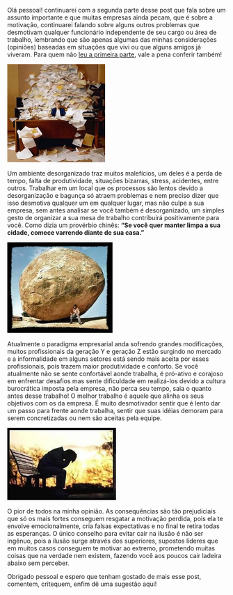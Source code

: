 Olá pessoal! continuarei com a segunda parte desse post que fala sobre um assunto importante e que muitas empresas ainda pecam, que é sobre a motivação, continuarei falando sobre alguns outros problemas que desmotivam qualquer funcionário independente de seu cargo ou área de trabalho, lembrando que são apenas algumas das minhas considerações (opiniões) baseadas em situações que vivi ou que alguns amigos já viveram. Para quem não [leu a primeira parte](../como-desmotivar-uma-pessoa-parte-1 "Como desmotivar uma pessoa - Parte 1"), vale a pena conferir também!

![Ambiente desorganizado](../images/desorganizacao.jpg)

Um ambiente desorganizado traz muitos malefícios, um deles é a perda de tempo, falta de produtividade, situações bizarras, stress, acidentes, entre outros. Trabalhar em um local que os processos são lentos devido a desorganização e bagunça só atraem problemas e nem preciso dizer que isso desmotiva qualquer um em qualquer lugar, mas não culpe a sua empresa, sem antes analisar se você também é desorganizado, um simples gesto de organizar a sua mesa de trabalho contribuirá positivamente para você. Como dizia um provérbio chinês: **“Se você quer manter limpa a sua cidade, comece varrendo diante de sua casa.”**

![Conflitos culturais](../images/conflitos-culturais.jpg)

Atualmente o paradigma empresarial anda sofrendo grandes modificações, muitos profissionais da geração Y e geração Z estão surgindo no mercado e a informalidade em alguns setores está sendo mais aceita por esses profissionais, pois trazem maior produtividade e conforto. Se você atualmente não se sente confortável aonde trabalha, é pró-ativo e corajoso em enfrentar desafios mas sente dificuldade em realizá-los devido a cultura burocrática imposta pela empresa, não perca seu tempo, saia o quanto antes desse trabalho! O melhor trabalho é aquele que alinha os seus objetivos com os da empresa. É muito desmotivador sentir que é lento dar um passo para frente aonde trabalha, sentir que suas idéias demoram para serem concretizadas ou nem são aceitas pela equipe.

![Ilusão e decepção](../images/ilusao-e-decepcao.jpg)

O pior de todos na minha opinião. As consequências são tão prejudiciais que só os mais fortes conseguem resgatar a motivação perdida, pois ela te envolve emocionalmente, cria falsas expectativas e no final te retira todas as esperanças. O único conselho para evitar cair na ilusão é não ser ingênuo, pois a ilusão surge através dos superiores, supostos líderes que em muitos casos conseguem te motivar ao extremo, prometendo muitas coisas que na verdade nem existem, fazendo você aos poucos cair ladeira abaixo sem perceber.

Obrigado pessoal e espero que tenham gostado de mais esse post, comentem, critequem, enfim dê uma sugestão aqui!